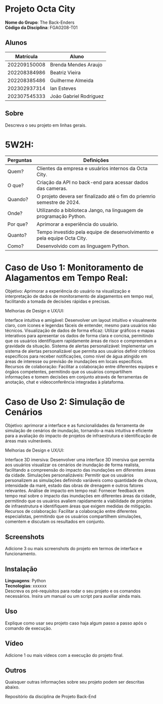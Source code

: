 
# Projeto Octa City 

**Nome do Grupo**: The Back-Enders<br>
**Código da Disciplina**: FGA0208-T01<br>

## <strong>Alunos</strong>
|Matrícula | Aluno |
| -- | -- |
| 202209150008  |  Brenda Mendes Araujo |
| 202208384986  |  Beatriz Vieira |
| 202208385486  |  Guilherme Almeida |
| 202302937314  |  Ian Esteves |
| 202307545333  |  João Gabriel Rodriguez |

## <strong>Sobre</strong>
Descreva o seu projeto em linhas gerais. 

# <strong>5W2H:</strong>

Perguntas | Definições
--------------------------------|------------------------------------------------------------
Quem? | Clientes da empresa e usuários internos da Octa City. 
O que? | Criação da API no back-end para acessar dados das cameras.
Quando? | O projeto devera ser finalizado até o fim do priemrio semestre de 2024.
Onde? | Utilizando a biblioteca Jango, na linguagem de programação Python.
Por que? | Aprimorar a experiência do usuário.
Quanto? | Tempo investido pela equipe de desenvolvimento e pela equipe Octa City.
Como? | Desenvolvido com as linguagem Python.

# <strong>Caso de Uso 1: Monitoramento de Alagamentos em Tempo Real:</strong>

Objetivo: Aprimorar a experiência do usuário na visualização e interpretação de dados de monitoramento de alagamentos em tempo real, facilitando a tomada de decisões rápidas e precisas.

Melhorias de Design e UX/UI:

Interface intuitiva e amigável: Desenvolver um layout intuitivo e visualmente claro, com ícones e legendas fáceis de entender, mesmo para usuários não técnicos.
Visualização de dados de forma eficaz: Utilizar gráficos e mapas interativos para apresentar os dados de forma clara e concisa, permitindo que os usuários identifiquem rapidamente áreas de risco e compreendam a gravidade da situação.
Sistema de alertas personalizável: Implementar um sistema de alertas personalizável que permita aos usuários definir critérios específicos para receber notificações, como nível de água atingido em áreas de interesse ou previsão de inundações em locais específicos.
Recursos de colaboração: Facilitar a colaboração entre diferentes equipes e órgãos competentes, permitindo que os usuários compartilhem informações e tomem decisões em conjunto através de ferramentas de anotação, chat e videoconferência integradas à plataforma.

# <strong>Caso de Uso 2: Simulação de Cenários</strong>

Objetivo: aprimorar a interface e as funcionalidades da ferramenta de simulação de cenários de inundação, tornando-a mais intuitiva e eficiente para a avaliação do impacto de projetos de infraestrutura e identificação de áreas mais vulneráveis.

Melhorias de Design e UX/UI:

Interface 3D imersiva: Desenvolver uma interface 3D imersiva que permita aos usuários visualizar os cenários de inundação de forma realista, facilitando a compreensão do impacto das inundações em diferentes áreas da cidade.
Simulações personalizáveis: Permitir que os usuários personalizem as simulações definindo variáveis como quantidade de chuva, intensidade da maré, estado das obras de drenagem e outros fatores relevantes.
Análise de impacto em tempo real: Fornecer feedback em tempo real sobre o impacto das inundações em diferentes áreas da cidade, permitindo que os usuários avaliem rapidamente a viabilidade de projetos de infraestrutura e identifiquem áreas que exigem medidas de mitigação.
Recursos de colaboração: Facilitar a colaboração entre diferentes especialistas, permitindo que os usuários compartilhem simulações, comentem e discutam os resultados em conjunto.

## <strong>Screenshots</strong>
Adicione 3 ou mais screenshots do projeto em termos de interface e funcionamento.

## <strong>Instalação</strong>
**Linguagens**: Python<br>
**Tecnologias**: xxxxxx<br>
Descreva os pré-requisitos para rodar o seu projeto e os comandos necessários.
Insira um manual ou um script para auxiliar ainda mais.

## <strong>Uso</strong>
Explique como usar seu projeto caso haja algum passo a passo após o comando de execução.

## <strong>Vídeo</strong>
Adicione 1 ou mais vídeos com a execução do projeto final.

## <strong>Outros</strong>
Quaisquer outras informações sobre seu projeto podem ser descritas abaixo.


Repositório da disciplina de Projeto Back-End
